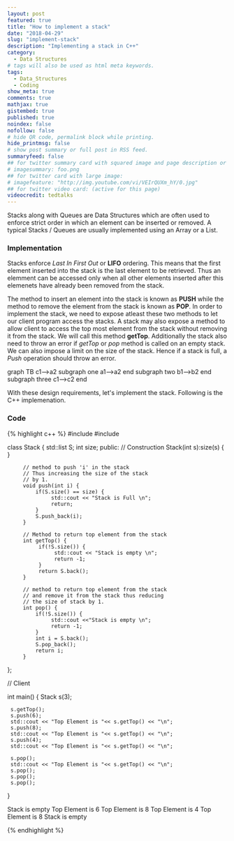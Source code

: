 ```yaml
---
layout: post
featured: true
title: "How to implement a stack"
date: "2018-04-29"
slug: "implement-stack"
description: "Implementing a stack in C++"
category: 
  - Data Structures
# tags will also be used as html meta keywords.
tags:
  - Data_Structures
  - Coding
show_meta: true
comments: true
mathjax: true
gistembed: true
published: true
noindex: false
nofollow: false
# hide QR code, permalink block while printing.
hide_printmsg: false
# show post summary or full post in RSS feed.
summaryfeed: false
## for twitter summary card with squared image and page description or page excerpt:
# imagesummary: foo.png
## for twitter card with large image:
# imagefeature: "http://img.youtube.com/vi/VEIrQUXm_hY/0.jpg"
## for twitter video card: (active for this page)
videocredit: tedtalks
---
```

Stacks along with Queues are Data Structures which are often used to enforce strict order in which an element can be inserted or removed. A typical Stacks / Queues are usually implemented using an Array or a List. 

<!--more-->

### Implementation

Stacks enforce *Last In First Out* or **LIFO** ordering. This means that the first element inserted into the stack is the last element to be retrieved. Thus an elemment can be accessed only when all other elements inserted
after this elemenets have already been removed from the stack.

The method to insert an element into the stack is known as **PUSH** while the method to remove the element from the stack is known as **POP**. 
In order to implement the stack, we need to expose atleast these two methods to let our client program access the stacks. A stack may also expose a method to allow client to access the top most element from the stack without removing it from the stack. We will call this method **getTop**. Additionally the stack also need to throw an error if *getTop* or *pop* method is called on an empty stack. We can also impose a limit on the size of the stack. Hence if a stack is full, a *Push* operation should throw an error.

<div class="mermaid">
   graph TB
    c1-->a2
    subgraph one
    a1-->a2
    end
    subgraph two
    b1-->b2
    end
    subgraph three
    c1-->c2
    end 
</div>

With these design requirements, let's implement the stack. Following is the C++ implemenation.

### Code

{% highlight c++ %}
#include <iostream>
#include <list>

class Stack {
     std::list<int> S;
     int size;
     public:
         // Construction
         Stack(int s):size(s) { } 

         // method to push 'i' in the stack
         // Thus increasing the size of the stack
         // by 1.
         void push(int i) {
             if(S.size() == size) {
                  std::cout << "Stack is Full \n";
                  return;
             }   
             S.push_back(i);
         }   

         // Method to return top element from the stack
         int getTop() {
              if(!S.size()) {
                   std::cout << "Stack is empty \n";
                   return -1; 
              }   
              return S.back();
         }   

         // method to return top element from the stack
         // and remove it from the stack thus reducing
         // the size of stack by 1.
         int pop() {
             if(!S.size()) {
                  std::cout <<"Stack is empty \n";
                  return -1; 
             }   
             int i = S.back();
             S.pop_back();
             return i;
         }   
};

// Client

int main() {
     Stack s(3);

     s.getTop();
     s.push(6);
     std::cout << "Top Element is "<< s.getTop() << "\n";
     s.push(8);
     std::cout << "Top Element is "<< s.getTop() << "\n";
     s.push(4);
     std::cout << "Top Element is "<< s.getTop() << "\n";

     s.pop();
     std::cout << "Top Element is "<< s.getTop() << "\n";
     s.pop();
     s.pop();
     s.pop();
}

Stack is empty 
Top Element is 6
Top Element is 8
Top Element is 4
Top Element is 8
Stack is empty 

{% endhighlight %}


